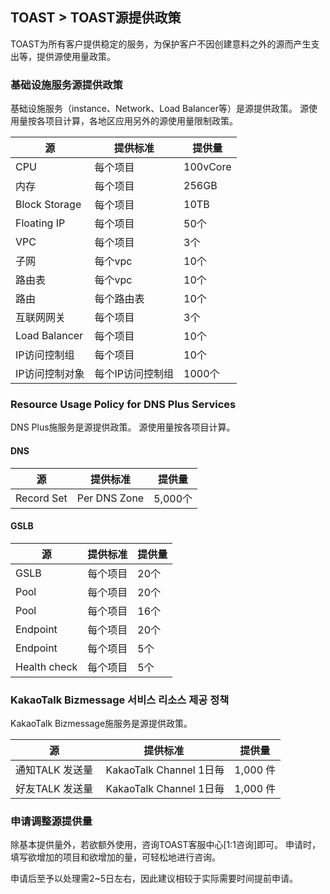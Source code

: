 ## TOAST > TOAST源提供政策 
TOAST为所有客户提供稳定的服务，为保护客户不因创建意料之外的源而产生支出等，提供源使用量政策。

### 基础设施服务源提供政策 
基础设施服务（instance、Network、Load Balancer等）是源提供政策。 
源使用量按各项目计算，各地区应用另外的源使用量限制政策。

|源 | 提供标准 | 提供量 | 
|----|----|----|
|CPU	| 每个项目 |100vCore|
|内存	 | 每个项目 |256GB|
|Block Storage| 每个项目 |10TB|
|Floating IP | 每个项目 |50个|
|VPC | 每个项目 |3个|
|子网 | 每个vpc |10个|
|路由表 | 每个vpc |10个|
|路由 | 每个路由表 |10个|
|互联网网关 | 每个项目	|3个|
|Load Balancer | 每个项目 |10个|
|IP访问控制组	| 每个项目   |10个|
|IP访问控制对象 | 每个IP访问控制组	|1000个|

### Resource Usage Policy for DNS Plus Services 
DNS Plus施服务是源提供政策。
源使用量按各项目计算。

#### DNS
|源 | 提供标准 | 提供量 | 
|----|----|----|
|Record Set	| Per DNS Zone |5,000个|

#### GSLB
|源 | 提供标准 | 提供量 | 
|----|----|----|
|GSLB	| 每个项目 | 20个|
|Pool	| 每个项目 | 20个 |
|Pool   | 每个项目    | 16个 |
|Endpoint | 每个项目 | 20个 |
|Endpoint| 每个项目 | 5个 |
|Health check	| 每个项目 | 5个 |

### KakaoTalk Bizmessage 서비스 리소스 제공 정책
KakaoTalk Bizmessage施服务是源提供政策。 

| 源 | 提供标准 | 提供量 |
| --- | ---- | --- |
| 通知TALK 发送量 |  KakaoTalk Channel 1日毎 | 1,000 件 |
| 好友TALK 发送量 |  KakaoTalk Channel 1日毎 | 1,000 件 |

### 申请调整源提供量 
除基本提供量外，若欲额外使用，咨询TOAST客服中心[1:1咨询]即可。 
申请时，填写欲增加的项目和欲增加的量，可轻松地进行咨询。 

申请后至予以处理需2~5日左右，因此建议相较于实际需要时间提前申请。 
